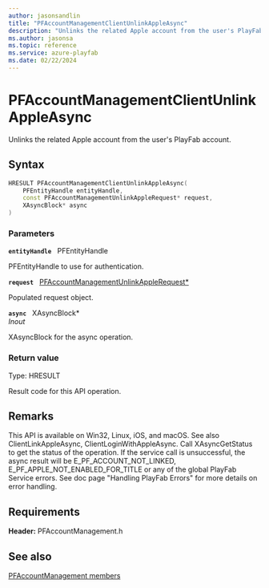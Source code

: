 ```yaml
---
author: jasonsandlin
title: "PFAccountManagementClientUnlinkAppleAsync"
description: "Unlinks the related Apple account from the user's PlayFab account."
ms.author: jasonsa
ms.topic: reference
ms.service: azure-playfab
ms.date: 02/22/2024
---
```


# PFAccountManagementClientUnlinkAppleAsync  

Unlinks the related Apple account from the user's PlayFab account.  

## Syntax  
  
```cpp
HRESULT PFAccountManagementClientUnlinkAppleAsync(  
    PFEntityHandle entityHandle,  
    const PFAccountManagementUnlinkAppleRequest* request,  
    XAsyncBlock* async  
)  
```  
  
### Parameters  
  
**`entityHandle`** &nbsp; PFEntityHandle  
  
PFEntityHandle to use for authentication.  
  
**`request`** &nbsp; [PFAccountManagementUnlinkAppleRequest*](../../pfaccountmanagementtypes/structs/pfaccountmanagementunlinkapplerequest.md)  
  
Populated request object.  
  
**`async`** &nbsp; XAsyncBlock*  
*_Inout_*  
  
XAsyncBlock for the async operation.  
  
  
### Return value
Type: HRESULT
  
Result code for this API operation.
  
## Remarks  
  
This API is available on Win32, Linux, iOS, and macOS. See also ClientLinkAppleAsync, ClientLoginWithAppleAsync. Call XAsyncGetStatus to get the status of the operation. If the service call is unsuccessful, the async result will be E_PF_ACCOUNT_NOT_LINKED, E_PF_APPLE_NOT_ENABLED_FOR_TITLE or any of the global PlayFab Service errors. See doc page "Handling PlayFab Errors" for more details on error handling.
  
## Requirements  
  
**Header:** PFAccountManagement.h
  
## See also  
[PFAccountManagement members](../pfaccountmanagement_members.md)  

  
  
